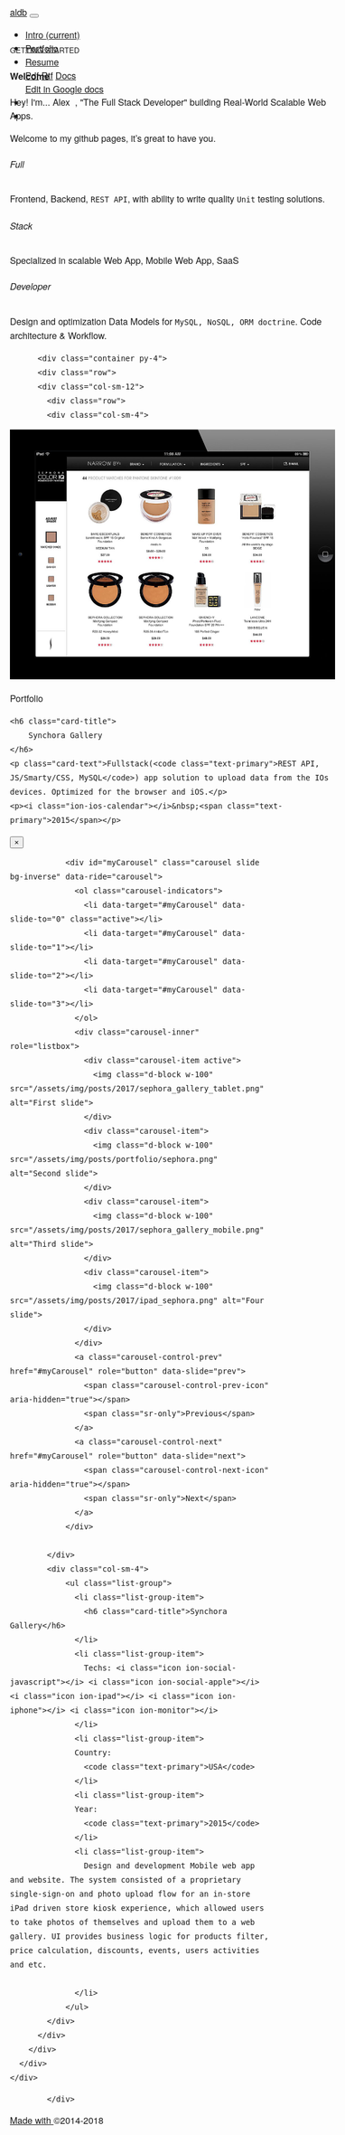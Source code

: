 <!DOCTYPE html>
<html lang="en">

  <head>
  <meta charset="utf-8">
  <meta http-equiv="X-UA-Compatible" content="IE=edge">
  <meta name="viewport" content="width=device-width, initial-scale=1">
  <link rel="stylesheet" href="https://maxcdn.bootstrapcdn.com/bootstrap/4.0.0-beta.2/css/bootstrap.min.css">

  <link rel="stylesheet" href="http://code.ionicframework.com/ionicons/2.0.1/css/ionicons.min.css">
  
  <script src="https://ajax.googleapis.com/ajax/libs/jquery/3.2.1/jquery.min.js"></script>
  <script src="https://cdnjs.cloudflare.com/ajax/libs/popper.js/1.12.6/umd/popper.min.js"></script>

  <script src="https://maxcdn.bootstrapcdn.com/bootstrap/4.0.0-beta.2/js/bootstrap.min.js"></script>

  <title>Synchora Gallery</title>
  <meta name="description" content="Design and development Mobile web app and website. The system consisted of a proprietary single-sign-on and photo upload flow for an in-store iPad driven sto...">

  <link rel="canonical" href="http://localhost:4000/portfolio_v2/2015/08/31/sephora.mdown">
  <link rel="alternate" type="application/rss+xml" title="aldb" href="/feed.xml">
  
  
</head>

  <style type="text/css">
    
    .icon-lg {
      font-size: 80px;
      line-height: 18px;
    }
    .close {
      margin-top: -5px;
      margin-right: 2px;
    }
    .card-body:hover {
      top: -10px;
    }

    body {
      font: 300 1em/1.5em "Helvetica Neue", sans-serif;
    }
    .font-fix {
      font: 300 1em/1.5em "Helvetica Neue", sans-serif;
    }

    .hover:hover{
     box-shadow: 0 1px 2px 0 rgba(0, 0, 0, 0.2), 0 3px 10px 0 rgba(0, 0, 0, 0.19);
     margin-top: -2px;
     cursor: pointer;
    }
    .close:hover{
      cursor: pointer;
    }
    .modal-lg {
      max-width: 80% !important;
    }
  </style>
  <body>
<section class="bg-dark" style="height:125px;">
    <nav class="navbar navbar-expand-md navbar-dark fixed-top bg-dark">
  <div class="container">
  <a class="navbar-brand text-primary" href="#">aldb</a>
  <button class="navbar-toggler" type="button" data-toggle="collapse" data-target="#navbarCollapse" aria-controls="navbarCollapse" aria-expanded="false" aria-label="Toggle navigation">
    <span class="navbar-toggler-icon"></span>
  </button>
  <div class="collapse navbar-collapse" id="navbarCollapse">
    <ul class="navbar-nav mr-auto">
      <li class="nav-item active">
        <a class="nav-link" href="#">Intro <span class="sr-only">(current)</span></a>
      </li>
      <li class="nav-item">
        <a class="nav-link" href="#Portfolio">Portfolio</a>
      </li>
      <li class="nav-item dropdown">
        <a class="nav-link dropdown-toggle" href="#" id="navbarDropdown" role="button" data-toggle="dropdown" aria-haspopup="true" aria-expanded="false">
          Resume
        </a>
        <div class="dropdown-menu" aria-labelledby="navbarDropdown">
          <a class="dropdown-item font-fix" href="assets/resume/201602_resume_alex_dubinchyk.pdf" target="_blank"><i class="icon-sm   ion-clipboard"></i> Pdf</a>
          <a class="dropdown-item font-fix" href="#"><a class="dropdown-item font-fix" href="assets/resume/201602_resume_alex_dubinchyk.rtf" target="_blank"><i class="icon-sm ion-document"></i> Rtf</a>
          <a class="dropdown-item font-fix" href="#"><a class="dropdown-item font-fix" href="assets/resume/201602_resume_alex_dubinchyk.docx" target="_blank"><i class="icon-sm ion-document-text"></i> Docs</a>
          <div class="dropdown-divider"></div>
          <a class="dropdown-item font-fix" href="https://docs.google.com/document/d/1p9zJ7EU5KrK5FqOlHk0-UGfiy8_Kd-RxOggNaBg7ebE/edit?usp=sharing" target="_blank">Edit in Google docs</a>
        </div>
      </li>
      <!-- <li class="nav-item">
        <a class="nav-link" href="#">Posts</a>
      </li> -->
      <li class="nav-item pull-xs-right">
          <a class="nav-link" href="https://www.linkedin.com/in/alex-dubinchyk-76054ba0?trk=nav_responsive_tab_profile">
              <i class="ion-social-linkedin"></i>
          </a>
      </li>
      <li class="nav-item pull-xs-right">
          <a class="nav-link" href="https://github.com/aldb">
              <i class="ion-social-github"></i>
          </a>
      </li>
    </ul>
  </div>
  </div>
</nav>
</section>

<section>
  <div class="container py-2" style="margin-top: -75px;">
    <div class="row">
      <div class="col-sm-12">
        <div class="card">
          <div class="card-body">
            <div class="row">
              <div class="col-sm-4">
                <p class="text-muted m-b-0">
                  <small>GETTING STARTED</small>
                </p>
                <h4 class="card-title">Welcome</h4>
                <p class="card-text">Hey! I'm... Alex 👋, "The Full Stack Developer" building Real-World Scalable Web Apps.</p>
                <p class="card-text">
                  Welcome to my github pages, it’s great to have you.
                </p>
              </div>
              <div class="col-sm-8">
                <div class="row">
                  <div class="col-lg-4 col-md-4 text-center">
                      <div class="feature">
                          <i class="icon-lg ion-cube"></i>
                          <h6 class="text-uppercase">Full</h6>
                          <p class="text-muted m-b-0">
                          Frontend, Backend, <code class="text-primary">REST API</code>, with ability to write quality <code class="text-primary">Unit</code> testing solutions.</p>
                      </div>
                  </div>
                  <div class="col-lg-4 col-md-4 text-center">
                      <div class="feature">
                          <i class="icon-lg ion-pull-request"></i>
                          <h6 class="text-uppercase">Stack</h6>
                          <p class="text-muted m-b-0">Specialized in scalable Web App, Mobile Web App, SaaS</p>
                      </div>
                  </div>
                  <div class="col-lg-4 col-md-4 text-center">
                      <div class="feature">
                          <i class="icon-lg ion-coffee" ></i>
                          <h6 class="text-uppercase">Developer</h6>
                          <p class="text-muted m-b-0">Design and optimization Data Models for <code class="text-primary">MySQL, NoSQL, ORM doctrine</code>. Code architecture & Workflow.</p>
                      </div>
                  </div>
                </div>
              </div>
            </div>
          </div>
        </div>
      </div>
    </div>
  </div>
</section>


<section id="Portfolio">
  

  
  
    
    
    
          <div class="container py-4">
          <div class="row">
          <div class="col-sm-12">
            <div class="row">
            <div class="col-sm-4">
              
<div class="card hover" onclick="return false;" data-toggle="modal" data-target=".portfolioModal0">
  <img class="card-img-top" src=" /assets/img/posts/2017/sephora_gallery_tablet.png " alt="Synchora Gallery">
  <div class="card-body">
    <p class="text-muted m-b-0">
        Portfolio
    </p>
    
    <h6 class="card-title">
        Synchora Gallery
    </h6>
    <p class="card-text">Fullstack(<code class="text-primary">REST API, JS/Smarty/CSS, MySQL</code>) app solution to upload data from the IOs devices. Optimized for the browser and iOS.</p>
    <p><i class="ion-ios-calendar"></i>&nbsp;<span class="text-primary">2015</span></p>
  </div>
</div>

<div class="modal fade portfolioModal0" tabindex="-1" role="dialog" aria-labelledby="myLargeModalLabel" aria-hidden="true">
  <div class="modal-dialog modal-lg">
    <div class="modal-content">
      <button type="button" class="close" data-dismiss="modal" aria-label="Close"><span aria-hidden="true" class="float-right">&times;</span></button>
      <div class="modal-body">
        <div class="container-fluid bd-example-row">
          <div class="row">
            <div class="col-sm-8">
              
                <div id="myCarousel" class="carousel slide bg-inverse" data-ride="carousel">
                  <ol class="carousel-indicators">
                    <li data-target="#myCarousel" data-slide-to="0" class="active"></li>
                    <li data-target="#myCarousel" data-slide-to="1"></li>
                    <li data-target="#myCarousel" data-slide-to="2"></li>
                    <li data-target="#myCarousel" data-slide-to="3"></li>
                  </ol>
                  <div class="carousel-inner" role="listbox">
                    <div class="carousel-item active">
                      <img class="d-block w-100" src="/assets/img/posts/2017/sephora_gallery_tablet.png" alt="First slide">
                    </div>
                    <div class="carousel-item">
                      <img class="d-block w-100" src="/assets/img/posts/portfolio/sephora.png" alt="Second slide">
                    </div>
                    <div class="carousel-item">
                      <img class="d-block w-100" src="/assets/img/posts/2017/sephora_gallery_mobile.png" alt="Third slide">
                    </div>
                    <div class="carousel-item">
                      <img class="d-block w-100" src="/assets/img/posts/2017/ipad_sephora.png" alt="Four slide">
                    </div>
                  </div>
                  <a class="carousel-control-prev" href="#myCarousel" role="button" data-slide="prev">
                    <span class="carousel-control-prev-icon" aria-hidden="true"></span>
                    <span class="sr-only">Previous</span>
                  </a>
                  <a class="carousel-control-next" href="#myCarousel" role="button" data-slide="next">
                    <span class="carousel-control-next-icon" aria-hidden="true"></span>
                    <span class="sr-only">Next</span>
                  </a>
                </div>
              
            </div>
            <div class="col-sm-4">
                <ul class="list-group">
                  <li class="list-group-item">
                    <h6 class="card-title">Synchora Gallery</h6>
                  </li>
                  <li class="list-group-item">
                    Techs: <i class="icon ion-social-javascript"></i> <i class="icon ion-social-apple"></i> <i class="icon ion-ipad"></i> <i class="icon ion-iphone"></i> <i class="icon ion-monitor"></i>
                  </li>
                  <li class="list-group-item">
                  Country:
                    <code class="text-primary">USA</code>
                  </li>
                  <li class="list-group-item">
                  Year:
                    <code class="text-primary">2015</code>
                  </li>
                  <li class="list-group-item">
                    Design and development Mobile web app and website. The system consisted of a proprietary single-sign-on and photo upload flow for an in-store iPad driven store kiosk experience, which allowed users to take photos of themselves and upload them to a web gallery. UI provides business logic for products filter, price calculation, discounts, events, users activities and etc.

                  </li>
                </ul>
            </div>
          </div>
        </div>
      </div>
    </div>
  </div>
</div>



            </div>
        
    
  
    
    
  
</section>

<section class="bg-dark">
<footer class="text-muted">
  <div class="container">
    <div class="row">
      <div class="col-sm-6">
        <span class="pull-right text-muted small"><a href="">Made with <i class="ion-android-favorite-outline"></i></a> ©2014-2018</span>
      </div>
    </div>
  </div>
</footer>
</section>

</body>
</html>
